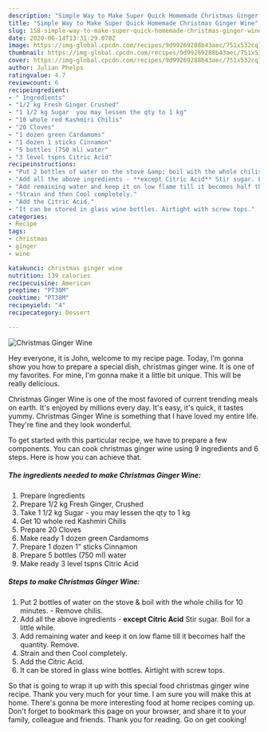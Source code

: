 ```yaml
---
description: "Simple Way to Make Super Quick Homemade Christmas Ginger Wine"
title: "Simple Way to Make Super Quick Homemade Christmas Ginger Wine"
slug: 158-simple-way-to-make-super-quick-homemade-christmas-ginger-wine
date: 2020-06-14T13:31:29.070Z
image: https://img-global.cpcdn.com/recipes/9d99269288b43aec/751x532cq70/christmas-ginger-wine-recipe-main-photo.jpg
thumbnail: https://img-global.cpcdn.com/recipes/9d99269288b43aec/751x532cq70/christmas-ginger-wine-recipe-main-photo.jpg
cover: https://img-global.cpcdn.com/recipes/9d99269288b43aec/751x532cq70/christmas-ginger-wine-recipe-main-photo.jpg
author: Julian Phelps
ratingvalue: 4.7
reviewcount: 6
recipeingredient:
- " Ingredients"
- "1/2 kg Fresh Ginger Crushed"
- "1 1/2 kg Sugar  you may lessen the qty to 1 kg"
- "10 whole red Kashmiri Chilis"
- "20 Cloves"
- "1 dozen green Cardamoms"
- "1 dozen 1 sticks Cinnamon"
- "5 bottles (750 ml) water"
- "3 level tspns Citric Acid"
recipeinstructions:
- "Put 2 bottles of water on the stove &amp; boil with the whole chilis for 10 minutes.  Remove chilis."
- "Add all the above ingredients - **except Citric Acid** Stir sugar. Boil for a little while."
- "Add remaining water and keep it on low flame till it becomes half the quantity. Remove."
- "Strain and then Cool completely."
- "Add the Citric Acid."
- "It can be stored in glass wine bottles. Airtight with screw tops."
categories:
- Recipe
tags:
- christmas
- ginger
- wine

katakunci: christmas ginger wine 
nutrition: 139 calories
recipecuisine: American
preptime: "PT30M"
cooktime: "PT38M"
recipeyield: "4"
recipecategory: Dessert

---
```



![Christmas Ginger Wine](https://img-global.cpcdn.com/recipes/9d99269288b43aec/751x532cq70/christmas-ginger-wine-recipe-main-photo.jpg)

Hey everyone, it is John, welcome to my recipe page. Today, I'm gonna show you how to prepare a special dish, christmas ginger wine. It is one of my favorites. For mine, I'm gonna make it a little bit unique. This will be really delicious.



Christmas Ginger Wine is one of the most favored of current trending meals on earth. It's enjoyed by millions every day. It's easy, it's quick, it tastes yummy. Christmas Ginger Wine is something that I have loved my entire life. They're fine and they look wonderful.


To get started with this particular recipe, we have to prepare a few components. You can cook christmas ginger wine using 9 ingredients and 6 steps. Here is how you can achieve that.

<!--inarticleads1-->

##### The ingredients needed to make Christmas Ginger Wine:

1. Prepare  Ingredients
1. Prepare 1/2 kg Fresh Ginger, Crushed
1. Take 1 1/2 kg Sugar - you may lessen the qty to 1 kg
1. Get 10 whole red Kashmiri Chilis
1. Prepare 20 Cloves
1. Make ready 1 dozen green Cardamoms
1. Prepare 1 dozen 1” sticks Cinnamon
1. Prepare 5 bottles (750 ml) water
1. Make ready 3 level tspns Citric Acid




<!--inarticleads2-->

##### Steps to make Christmas Ginger Wine:

1. Put 2 bottles of water on the stove &amp; boil with the whole chilis for 10 minutes.  - Remove chilis.
1. Add all the above ingredients - **except Citric Acid** Stir sugar. Boil for a little while.
1. Add remaining water and keep it on low flame till it becomes half the quantity. Remove.
1. Strain and then Cool completely.
1. Add the Citric Acid.
1. It can be stored in glass wine bottles. Airtight with screw tops.




So that is going to wrap it up with this special food christmas ginger wine recipe. Thank you very much for your time. I am sure you will make this at home. There's gonna be more interesting food at home recipes coming up. Don't forget to bookmark this page on your browser, and share it to your family, colleague and friends. Thank you for reading. Go on get cooking!
